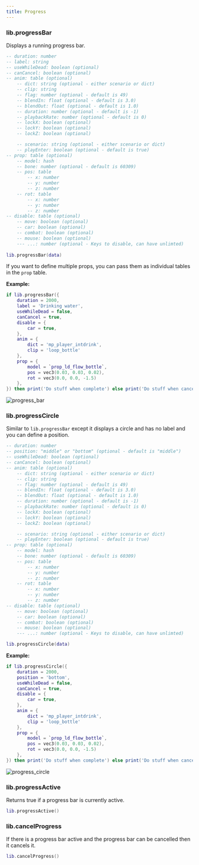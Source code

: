 ```yaml
---
title: Progress
---
```


### lib.progressBar
Displays a running progress bar.

```lua
-- duration: number
-- label: string
-- useWhileDead: boolean (optional)
-- canCancel: boolean (optional)
-- anim: table (optional)
    -- dict: string (optional - either scenario or dict)
    -- clip: string
    -- flag: number (optional - default is 49)
    -- blendIn: float (optional - default is 3.0)
    -- blendOut: float (optional - default is 1.0)
    -- duration: number (optional - default is -1)
    -- playbackRate: number (optional - default is 0)
    -- lockX: boolean (optional)
    -- lockY: boolean (optional)
    -- lockZ: boolean (optional)

    -- scenario: string (optional - either scenario or dict)
    -- playEnter: boolean (optional - default is true)
-- prop: table (optional)
    -- model: hash
    -- bone: number (optional - default is 60309)
    -- pos: table
        -- x: number
        -- y: number
        -- z: number
    -- rot: table
        -- x: number
        -- y: number
        -- z: number
-- disable: table (optional)
    -- move: boolean (optional)
    -- car: boolean (optional)
    -- combat: boolean (optional)
    -- mouse: boolean (optional)
    --- ...: number (optional - Keys to disable, can have unlimted)
    
lib.progressBar(data)
```
If you want to define multiple props, you can pass them
as individual tables in the `prop` table.

**Example:**
```lua
if lib.progressBar({
    duration = 2000,
    label = 'Drinking water',
    useWhileDead = false,
    canCancel = true,
    disable = {
        car = true,
    },
    anim = {
        dict = 'mp_player_intdrink',
        clip = 'loop_bottle' 
    },
    prop = {
        model = `prop_ld_flow_bottle`,
        pos = vec3(0.03, 0.03, 0.02),
        rot = vec3(0.0, 0.0, -1.5) 
    },
}) then print('Do stuff when complete') else print('Do stuff when cancelled') end
```

![progress_bar](https://i.imgur.com/7pAwktr.png)

### lib.progressCircle
Similar to `lib.progressBar` except it displays a circle and has no label and
you can define a position.

```lua
-- duration: number
-- position: "middle" or "bottom" (optional - default is "middle")
-- useWhileDead: boolean (optional)
-- canCancel: boolean (optional)
-- anim: table (optional)
    -- dict: string (optional - either scenario or dict)
    -- clip: string
    -- flag: number (optional - default is 49)
    -- blendIn: float (optional - default is 3.0)
    -- blendOut: float (optional - default is 1.0)
    -- duration: number (optional - default is -1)
    -- playbackRate: number (optional - default is 0)
    -- lockX: boolean (optional)
    -- lockY: boolean (optional)
    -- lockZ: boolean (optional)

    -- scenario: string (optional - either scenario or dict)
    -- playEnter: boolean (optional - default is true)
-- prop: table (optional)
    -- model: hash
    -- bone: number (optional - default is 60309)
    -- pos: table
        -- x: number
        -- y: number
        -- z: number
    -- rot: table
        -- x: number
        -- y: number
        -- z: number
-- disable: table (optional)
    -- move: boolean (optional)
    -- car: boolean (optional)
    -- combat: boolean (optional)
    -- mouse: boolean (optional)
    --- ...: number (optional - Keys to disable, can have unlimted)

lib.progressCircle(data)
```

**Example:**
```lua
if lib.progressCircle({
    duration = 2000,
    position = 'bottom',
    useWhileDead = false,
    canCancel = true,
    disable = {
        car = true,
    },
    anim = {
        dict = 'mp_player_intdrink',
        clip = 'loop_bottle' 
    },
    prop = {
        model = `prop_ld_flow_bottle`,
        pos = vec3(0.03, 0.03, 0.02),
        rot = vec3(0.0, 0.0, -1.5) 
    },
}) then print('Do stuff when complete') else print('Do stuff when cancelled') end
```

![progress_circle](https://i.imgur.com/nETRm5f.png)

### lib.progressActive
Returns true if a progress bar is currently active.

```lua
lib.progressActive()
```

### lib.cancelProgress
If there is a progress bar active and the
progress bar can be cancelled then it cancels it.

```lua
lib.cancelProgress()
```
